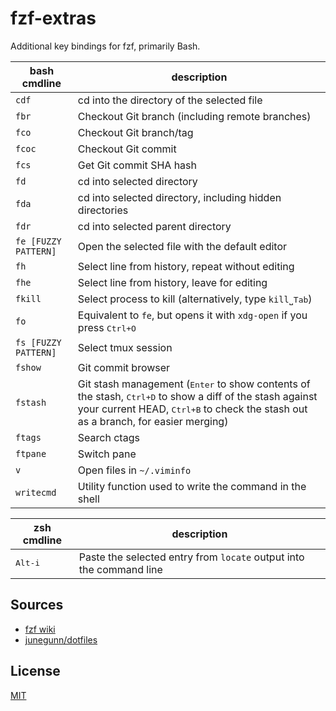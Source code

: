 fzf-extras
==========

Additional key bindings for fzf, primarily Bash.

bash cmdline         | description
---                  | ---
`cdf`                | cd into the directory of the selected file
`fbr`                | Checkout Git branch (including remote branches)
`fco`                | Checkout Git branch/tag
`fcoc`               | Checkout Git commit
`fcs`                | Get Git commit SHA hash
`fd`                 | cd into selected directory
`fda`                | cd into selected directory, including hidden directories
`fdr`                | cd into selected parent directory
`fe [FUZZY PATTERN]` | Open the selected file with the default editor
`fh`                 | Select line from history, repeat without editing
`fhe`                | Select line from history, leave for editing
`fkill`              | Select process to kill (alternatively, type `kill`˽<kbd>Tab</kbd>)
`fo`                 | Equivalent to `fe`, but opens it with `xdg-open` if you press <kbd>Ctrl+O</kbd>
`fs [FUZZY PATTERN]` | Select tmux session
`fshow`              | Git commit browser
`fstash`             | Git stash management (<kbd>Enter</kbd> to show contents of the stash, <kbd>Ctrl+D</kbd> to show a diff of the stash against your current HEAD, <kbd>Ctrl+B</kbd> to check the stash out as a branch, for easier merging)
`ftags`              | Search ctags
`ftpane`             | Switch pane
`v`                  | Open files in `~/.viminfo`
`writecmd`           | Utility function used to write the command in the shell


zsh cmdline      | description
---              | ---
<kbd>Alt-i</kbd> | Paste the selected entry from `locate` output into the command line


Sources
-------

- [fzf wiki](https://github.com/junegunn/fzf/wiki)
- [junegunn/dotfiles](https://github.com/junegunn/dotfiles)


License
-------

[MIT](LICENSE)
